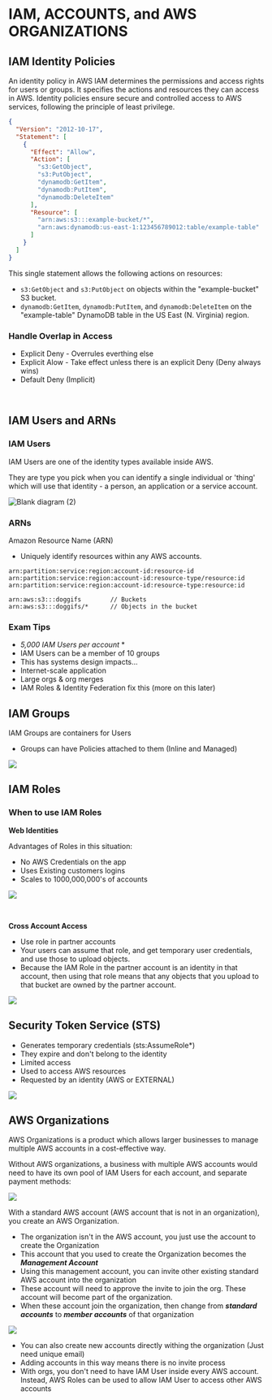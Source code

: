# IAM, ACCOUNTS, and AWS ORGANIZATIONS

## IAM Identity Policies

An identity policy in AWS IAM determines the permissions and access rights for users or groups. It specifies the actions and resources they can access in AWS. Identity policies ensure secure and controlled access to AWS services, following the principle of least privilege.

```json
{
  "Version": "2012-10-17",
  "Statement": [
    {
      "Effect": "Allow",
      "Action": [
        "s3:GetObject",
        "s3:PutObject",
        "dynamodb:GetItem",
        "dynamodb:PutItem",
        "dynamodb:DeleteItem"
      ],
      "Resource": [
        "arn:aws:s3:::example-bucket/*",
        "arn:aws:dynamodb:us-east-1:123456789012:table/example-table"
      ]
    }
  ]
}
```

This single statement allows the following actions on resources:

- `s3:GetObject` and `s3:PutObject` on objects within the "example-bucket" S3 bucket.
- `dynamodb:GetItem`, `dynamodb:PutItem`, and `dynamodb:DeleteItem` on the "example-table" DynamoDB table in the US East (N. Virginia) region.

### Handle Overlap in Access

- Explicit Deny - Overrules everthing else
- Explicit Alow - Take effect unless there is an explicit Deny (Deny always wins)
- Default Deny (Implicit)

<br>

## IAM Users and ARNs

### IAM Users

IAM Users are one of the identity types available inside AWS.

They are type you pick when you can identify a single individual or 'thing' which will use that identity - a person, an application or a service account.

![Blank diagram (2)](https://github.com/clancinio/aws-certified-developer-accociate/assets/20428737/06462967-ee62-4361-a60d-a2c1d1354358)

### ARNs

Amazon Resource Name (ARN)

- Uniquely identify resources within any AWS accounts.

```
arn:partition:service:region:account-id:resource-id
arn:partition:service:region:account-id:resource-type/resource:id
arn:partition:service:region:account-id:resource-type:resource:id

arn:aws:s3:::doggifs        // Buckets
arn:aws:s3:::doggifs/*      // Objects in the bucket
```

### Exam Tips  

- _5,000 IAM Users per account_ *
- IAM Users can be a member of 10 groups 
- This has systems design impacts...
- Internet-scale application
- Large orgs & org merges
- IAM Roles & Identity Federation fix this (more on this later)

## IAM Groups

IAM Groups are containers for Users

- Groups can have Policies attached to them (Inline and Managed)

![](images/Blank_diagram(3).png)

## IAM Roles

### When to use IAM Roles

**Web Identities**  

Advantages of Roles in this situation:

- No AWS Credentials on the app
- Uses Existing customers logins 
- Scales to 1000,000,000's of accounts

![](images/Roles_Web_Identies.png)

<br>

**Cross Account Access**  

- Use role in partner accounts
- Your users can assume that role, and get temporary user credentials, and use those to upload objects.
- Because the IAM Role in the partner account is an identity in that account, then using that role means that any objects that you upload to that bucket are owned by the partner account.

![](images/Multi_Account.png)


## Security Token Service (STS)

- Generates temporary credentials (sts:AssumeRole*)
- They expire and don't belong to the identity
- Limited access
- Used to access AWS resources
- Requested by an identity (AWS or EXTERNAL)

![](images/sts.png)


## AWS Organizations 

AWS Organizations is a product which allows larger businesses to manage multiple AWS accounts in a cost-effective way.

Without AWS organizations, a business with multiple AWS accounts would need to have its own pool of IAM Users for each account, and separate payment methods:

![](images/orgs1.png)


With a standard AWS account (AWS account that is not in an organization), you create an AWS Organization.

- The organization isn't in the AWS account, you just use the account to create the Organization
- This account that you used to create the Organization becomes the _**Management Account**_
- Using this management account, you can invite other existing standard AWS account into the organization
- These account will need to approve the invite to join the org. These account will become part of the organization.
- When these account join the organization, then change from **_standard accounts_** to _**member accounts**_ of that organization 

![](images/orgs2.png)

- You can also create new accounts directly withing the organization (Just need unique email)
- Adding accounts in this way means there is no invite process
- With orgs, you don't need to have IAM User inside every AWS account. Instead, AWS Roles can be used to allow IAM User to access other AWS accounts